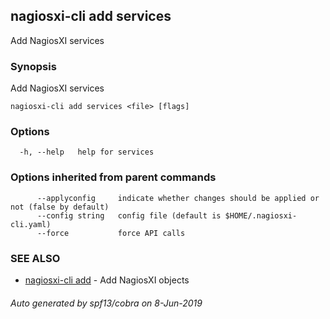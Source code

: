 ## nagiosxi-cli add services

Add NagiosXI services

### Synopsis

Add NagiosXI services

```
nagiosxi-cli add services <file> [flags]
```

### Options

```
  -h, --help   help for services
```

### Options inherited from parent commands

```
      --applyconfig     indicate whether changes should be applied or not (false by default)
      --config string   config file (default is $HOME/.nagiosxi-cli.yaml)
      --force           force API calls
```

### SEE ALSO

* [nagiosxi-cli add](nagiosxi-cli_add.md)	 - Add NagiosXI objects

###### Auto generated by spf13/cobra on 8-Jun-2019
